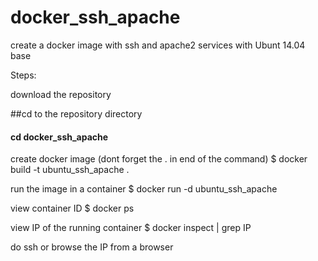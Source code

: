 # docker_ssh_apache

create a docker image with ssh and apache2 services with Ubunt 14.04 base

Steps:

download the repository

##cd to the repository directory
#### cd docker_ssh_apache

create docker image (dont forget the . in end of the command)
$ docker build -t ubuntu_ssh_apache .

run the image in a container
$ docker run -d ubuntu_ssh_apache

view container ID
$ docker ps

view IP of the running container
$ docker inspect <containerID> | grep IP

do ssh or browse the IP from a browser
